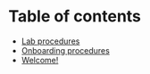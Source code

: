 # Table of contents

* [Lab procedures](README.md)
* [Onboarding procedures](onboarding.md)
* [Welcome!](welcome.md)
